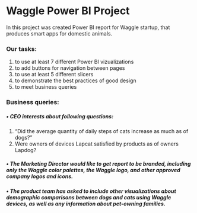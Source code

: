 # Waggle Power BI Project

In this project was created Power BI report for Waggle startup, that produces smart apps for domestic animals. 

### Our tasks:
1. to use at least 7 different Power BI vizualizations
2. to add buttons for navigation between pages
3. to use at least 5 different slicers
4. to demonstrate the best practices of good design
5. to meet business queries

### Business queries:
##### •	CEO interests about following questions:
1.	 “Did the average quantity of daily steps of cats increase as much as of dogs?”
2.	Were owners of devices Lapcat satisfied by products as of owners Lapdog?
##### •	The Marketing Director would like to get report to be branded, including only the Waggle color palettes, the Waggle logo, and other approved company logos and icons.
##### •	The product team has asked to include other visualizations about demographic comparisons between dogs and cats using Waggle devices, as well as any information about pet-owning families.
